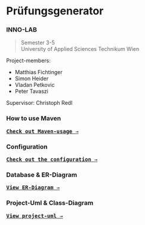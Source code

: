 # Prüfungsgenerator

### INNO-LAB

> Semester 3-5 \
> University of Applied Sciences Technikum Wien

Project-members:

- Matthias Fichtinger
- Simon Heider
- Vladan Petkovic
- Peter Tavaszi

Supervisor: Christoph Redl

### How to use Maven

[<kbd>**Check out Maven-usage** &rarr;</kbd>](docs/sites/how_to_use_maven.md)

### Configuration

[<kbd>**Check out the configuration** &rarr;</kbd>](docs/sites/config.md)

### Database & ER-Diagram

[<kbd>**View ER-Diagram** &rarr;</kbd>](docs/sites/er_diagram.md)

### Project-Uml & Class-Diagram

[<kbd>**View project-uml** &rarr;</kbd>](docs/sites/projekt.puml)